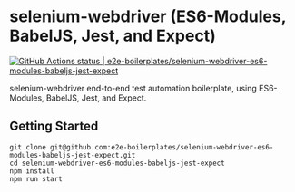 # selenium-webdriver (ES6-Modules, BabelJS, Jest, and Expect)

[![GitHub Actions status | e2e-boilerplates/selenium-webdriver-es6-modules-babeljs-jest-expect](https://github.com/e2e-boilerplates/selenium-webdriver-es6-modules-babeljs-jest-expect/workflows/selenium-webdriver-es6-modules-babeljs-jest-expect/badge.svg)](https://github.com/e2e-boilerplates/selenium-webdriver-es6-modules-babeljs-jest-expect/actions?workflow=selenium-webdriver-es6-modules-babeljs-jest-expect)

selenium-webdriver end-to-end test automation boilerplate, using ES6-Modules, BabelJS, Jest, and Expect.

## Getting Started

    git clone git@github.com:e2e-boilerplates/selenium-webdriver-es6-modules-babeljs-jest-expect.git
    cd selenium-webdriver-es6-modules-babeljs-jest-expect
    npm install
    npm run start
